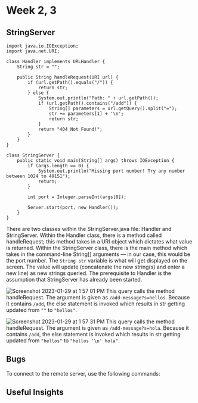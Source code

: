 # Week 2, 3

## StringServer
```
import java.io.IOException;
import java.net.URI;

class Handler implements URLHandler {
    String str = "";

    public String handleRequest(URI url) {
        if (url.getPath().equals("/")) {
            return str;
        } else {
            System.out.println("Path: " + url.getPath());
            if (url.getPath().contains("/add")) {
                String[] parameters = url.getQuery().split("=");
                str += parameters[1] + '\n';
                return str;
            }
            return "404 Not Found!";
        }
    }
}

class StringServer {
    public static void main(String[] args) throws IOException {
        if (args.length == 0) {
            System.out.println("Missing port number! Try any number between 1024 to 49151");
            return;
        }

        int port = Integer.parseInt(args[0]);

        Server.start(port, new Handler());
    }
}
```
There are two classes within the StringServer.java file: Handler and StringServer. Within the Handler class, there is a method called handleRequest; this method takes in a URI object which dictates what value is returned. Within the StringServer class, there is the main method which takes in the command-line String[] arguments — in our case, this would be the port number. The `String str` variable is what will get displayed on the screen. The value will update (concatenate the new string(s) and enter a new line) as new strings queried. The prerequisite to Handler is the assumption that StringServer has already been started. 


![Screenshot 2023-01-29 at 1 57 01 PM](https://user-images.githubusercontent.com/41757629/215357811-6064a641-2d1e-4c33-a112-fff98cd90a16.png)
This query calls the method handleRequest. The argument is given as `/add-message?s=hellos`. Because it contains `/add`, the else statement is invoked which results in str getting updated from `""` to `"hellos"`.


![Screenshot 2023-01-29 at 1 57 31 PM](https://user-images.githubusercontent.com/41757629/215357826-aa37645e-2930-492e-a82b-eb75309e3f67.png)
This query calls the method handleRequest. The argument is given as `/add-message?s=hola`. Because it contains `/add`, the else statement is invoked which results in str getting updated from `"hellos"` to `"hellos '\n' hola"`.


## Bugs
To connect to the remote server, use the following commands: 



## Useful Insights

